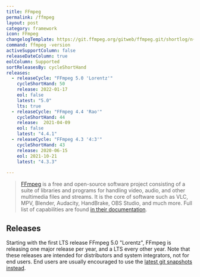 ```yaml
---
title: FFmpeg
permalink: /ffmpeg
layout: post
category: framework
icon: FFmpeg
changelogTemplate: https://git.ffmpeg.org/gitweb/ffmpeg.git/shortlog/n{{"__LATEST__"}}
command: ffmpeg -version
activeSupportColumn: false
releaseDateColumn: true
eolColumn: Supported
sortReleasesBy: cycleShortHand
releases:
  - releaseCycle: "FFmpeg 5.0 'Lorentz'"
    cycleShortHand: 50
    release: 2022-01-17
    eol: false
    latest: "5.0"
    lts: true
  - releaseCycle: "FFmpeg 4.4 'Rao'"
    cycleShortHand: 44
    release:  2021-04-09
    eol: false
    latest: "4.4.1"
  - releaseCycle: "FFmpeg 4.3 '4:3'"
    cycleShortHand: 43
    release: 2020-06-15
    eol: 2021-10-21
    latest: "4.3.3"
    
---
```


> [FFmpeg](https://ffmpeg.org/) is a free and open-source software project consisting of a suite of libraries and programs for handling video, audio, and other multimedia files and streams. It is the core of software such as VLC, MPV, Blender, Audacity, HandBrake, OBS Studio, and much more. Full list of capabilities are found [in their documentation](https://ffmpeg.org/ffmpeg.html).


## Releases

Starting with the first LTS release FFmpeg 5.0 "Lorentz", FFmpeg is releasing one major release per year, and a LTS every other year.  Note that these releases are intended for distributors and system integrators, not for end users. End users are usually encouraged to use the [latest git snapshots instead](https://ffmpeg.org/download.html). 

